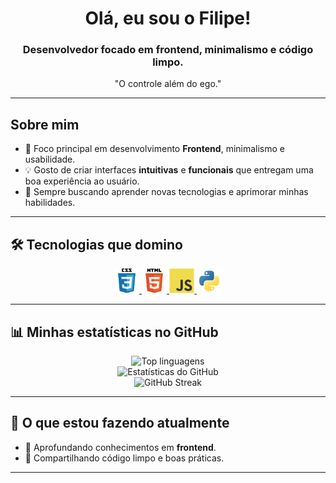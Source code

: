 <h1 align="center">Olá, eu sou o Filipe!</h1>
<h3 align="center">Desenvolvedor focado em frontend, minimalismo e código limpo.</h3>
<p align="center">"O controle além do ego."</p>

---

## Sobre mim  

- 🎯 Foco principal em desenvolvimento **Frontend**, minimalismo e usabilidade.  
- 💡 Gosto de criar interfaces **intuitivas** e **funcionais** que entregam uma boa experiência ao usuário.  
- 🚀 Sempre buscando aprender novas tecnologias e aprimorar minhas habilidades.  

---

## 🛠️ Tecnologias que domino  

<p align="center">
  <a href="https://www.w3schools.com/css/" target="_blank" rel="noreferrer">
    <img src="https://raw.githubusercontent.com/devicons/devicon/master/icons/css3/css3-original-wordmark.svg" alt="CSS3" width="40" height="40"/>
  </a>
  <a href="https://www.w3.org/html/" target="_blank" rel="noreferrer">
    <img src="https://raw.githubusercontent.com/devicons/devicon/master/icons/html5/html5-original-wordmark.svg" alt="HTML5" width="40" height="40"/>
  </a>
  <a href="https://developer.mozilla.org/en-US/docs/Web/JavaScript" target="_blank" rel="noreferrer">
    <img src="https://raw.githubusercontent.com/devicons/devicon/master/icons/javascript/javascript-original.svg" alt="JavaScript" width="40" height="40"/>
  </a>
  <a href="https://www.python.org" target="_blank" rel="noreferrer">
    <img src="https://raw.githubusercontent.com/devicons/devicon/master/icons/python/python-original.svg" alt="Python" width="40" height="40"/>
  </a>
</p>

---

## 📊 Minhas estatísticas no GitHub  

<p align="center">
  <img height="150em" src="https://github-readme-stats.vercel.app/api/top-langs?username=Filipe-kosher&show_icons=true&locale=en&layout=compact" alt="Top linguagens"/>
  <br>
  <img height="150em" src="https://github-readme-stats.vercel.app/api?username=Filipe-kosher&show_icons=true&locale=en" alt="Estatísticas do GitHub"/>
  <br>
  <img height="150em" src="https://github-readme-streak-stats.herokuapp.com/?user=Filipe-kosher" alt="GitHub Streak"/>
</p>

---

## 🚀 O que estou fazendo atualmente  

- 🎯 Aprofundando conhecimentos em **frontend**.  
- 📝 Compartilhando código limpo e boas práticas.  

---
